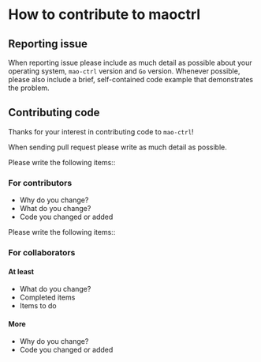 # How to contribute to maoctrl
## Reporting issue
When reporting issue please include as much detail as possible about your operating system, `mao-ctrl` version and `Go` version. Whenever possible, please also include a brief, self-contained code example that demonstrates the problem.


## Contributing code
Thanks for your interest in contributing code to `mao-ctrl`!

When sending pull request please write as much detail as possible.

Please write the following items::
### For contributors
+ Why do you change?
+ What do you change?
+ Code you changed or added


Please write the following items::
### For collaborators
#### At least
+ What do you change?
+ Completed items
+ Items to do

#### More
+ Why do you change?
+ Code you changed or added
